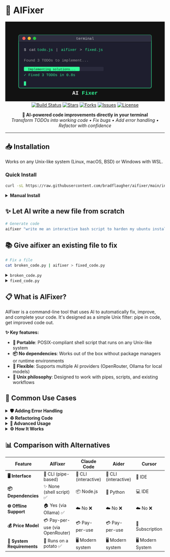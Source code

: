 # 🔧 AIFixer

<p align="center">
  <img src="./logo.svg" alt="AIFixer" width="600">
  <br>
  <a href="https://github.com/bradflaugher/aifixer/actions"><img src="https://img.shields.io/github/actions/workflow/status/bradflaugher/aifixer/ci.yml?branch=main&style=flat-square" alt="Build Status"></a>
  <a href="https://github.com/bradflaugher/aifixer/stargazers"><img src="https://img.shields.io/github/stars/bradflaugher/aifixer?style=flat-square" alt="Stars"></a>
  <a href="https://github.com/bradflaugher/aifixer/network/members"><img src="https://img.shields.io/github/forks/bradflaugher/aifixer?style=flat-square" alt="Forks"></a>
  <a href="https://github.com/bradflaugher/aifixer/issues"><img src="https://img.shields.io/github/issues/bradflaugher/aifixer?style=flat-square" alt="Issues"></a>
  <a href="https://github.com/bradflaugher/aifixer/blob/main/LICENSE"><img src="https://img.shields.io/github/license/bradflaugher/aifixer?style=flat-square" alt="License"></a>
</p>

<p align="center">
  <strong>🤖 AI-powered code improvements directly in your terminal</strong>
  <br>
  <em>Transform TODOs into working code • Fix bugs • Add error handling • Refactor with confidence</em>
</p>

---

## 📥 Installation

Works on any Unix-like system (Linux, macOS, BSD) or Windows with WSL.

### Quick Install

```sh
curl -sL https://raw.githubusercontent.com/bradflaugher/aifixer/main/install.sh | sh
```

<details>
<summary><strong>Manual Install</strong></summary>

```sh
# Download the script
wget https://raw.githubusercontent.com/bradflaugher/aifixer/main/aifixer.sh
chmod +x aifixer.sh

# Set your API key
export OPENROUTER_API_KEY="your-key-here"
```

</details>

## ✨ Let AI write a new file from scratch

```sh
# Generate code
aifixer "write me an interactive bash script to harden my ubuntu install" > hadening_script.sh
```

## 📚 Give aifixer an existing file to fix 

```sh
# Fix a file
cat broken_code.py | aifixer > fixed_code.py
```
<details>
<summary><code>broken_code.py</code></summary>

```python
def process_user_data(user_id):
    # TODO: Validate user_id format
    # TODO: Add logging
    # TODO: Handle database connection errors
    
    conn = get_db_connection()
    return conn.query(f"SELECT * FROM users WHERE id = {user_id}")
```

</details>

<details>
<summary><code>fixed_code.py</code></summary>

```python
import logging
import re
from contextlib import contextmanager

logger = logging.getLogger(__name__)

def process_user_data(user_id):
    # Validate user_id format
    if not isinstance(user_id, (int, str)):
        raise ValueError("user_id must be an integer or string")
    
    if isinstance(user_id, str) and not re.match(r'^\d+$', user_id):
        raise ValueError("user_id string must contain only digits")
    
    logger.info(f"Processing data for user_id: {user_id}")
    
    # Handle database connection errors
    try:
        with get_db_connection() as conn:
            # Use parameterized query to prevent SQL injection
            result = conn.query("SELECT * FROM users WHERE id = ?", (user_id,))
            logger.debug(f"Retrieved {len(result)} rows for user_id: {user_id}")
            return result
    except DatabaseConnectionError as e:
        logger.error(f"Database connection failed: {e}")
        raise
    except Exception as e:
        logger.error(f"Unexpected error processing user_id {user_id}: {e}")
        raise
```

</details>


## 📋 What is AIFixer?

AIFixer is a command-line tool that uses AI to automatically fix, improve, and complete your code. It's designed as a simple Unix filter: pipe in code, get improved code out.

**✨ Key features:**
- **🎯 Portable**: POSIX-compliant shell script that runs on any Unix-like system
- **📦 No dependencies**: Works out of the box without package managers or runtime environments
- **🔌 Flexible**: Supports multiple AI providers (OpenRouter, Ollama for local models)
- **🐧 Unix philosophy**: Designed to work with pipes, scripts, and existing workflows

## 🎯 Common Use Cases

<details>
<summary><strong>🛡️ Adding Error Handling</strong></summary>

```sh
# Add comprehensive error handling
cat api_client.js | aifixer --prompt "Add proper error handling and retry logic" > robust_api_client.js
```
</details>

<details>
<summary><strong>♻️ Refactoring Code</strong></summary>

```sh
# Refactor for better performance
cat slow_algorithm.py | aifixer --prompt "Optimize this algorithm for better time complexity" > optimized_algorithm.py

# Improve code structure
cat monolithic_function.js | aifixer --prompt "Break this into smaller, testable functions" > refactored.js
```
</details>

<details>
<summary><strong>🚀 Advanced Usage</strong></summary>

**Model Selection:**
```sh
# List available models
aifixer --list-models

# Use a specific model
aifixer --model anthropic/claude-3-haiku-20240307 < code.py > fixed.py
```

**Local AI with Ollama:**
```sh
# Install and use a local model
ollama pull codellama
cat code.py | aifixer --ollama-model codellama > fixed.py
```

</details>

<details>
<summary><strong>⚙️ How It Works</strong></summary>

AIFixer follows the Unix philosophy of doing one thing well:

1. **📥 Read** code from stdin
2. **🔍 Analyze** the code using AI to identify issues and TODOs
3. **⚡ Generate** improved code
4. **📤 Output** the result to stdout

This simple design makes it easy to integrate into existing workflows, CI/CD pipelines, and shell scripts.

</details>

## 📊 Comparison with Alternatives

| Feature | AIFixer | Claude Code | Aider | Cursor |
|---------|---------|-------------|-------|----------------|
| **🖥️ Interface** | 🚀 CLI (pipe-based) | 🤖 CLI (interactive) | 🤖 CLI (interactive) | 🔌 IDE |
| **📦 Dependencies** | ✨ None (shell script) ✅ | 📦 Node.js | 🐍 Python | 💻 IDE |
| **🌐 Offline Support** | 🏠 Yes (via Ollama) ✅ | ☁️ No ❌ | ☁️ No ❌ | ☁️ No ❌ |
| **💰 Price Model** | 💳 Pay-per-use (via OpenRouter) | 💳 Pay-per-use | 💳 Pay-per-use | 🔄 Subscription |
| **💾 System Requirements** | 🥔 Runs on a potato ✅ | 🖥️ Modern system | 🖥️ Modern system | 🖥️ Modern System |
